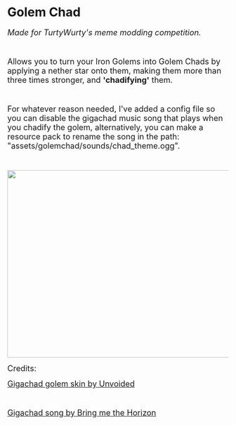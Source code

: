 <h1>Golem Chad</h1>
<p><span style="font-size: 18px;"><em>Made for TurtyWurty's meme modding competition.</em></span></p>
<p>&nbsp;</p>
<p><span style="font-size: 18px;">Allows you to turn your Iron Golems into Golem Chads by applying a nether star onto them, making them more than three times stronger, and <strong>'chadifying'</strong> them.</span></p>
<p>&nbsp;</p>
<p><span style="font-size: 18px;">For whatever reason needed, I've added a config file so you can disable the gigachad music song that plays when you chadify the golem, alternatively, you can make a resource pack to rename the song in the path: "assets/golemchad/sounds/chad_theme.ogg".</span></p>
<p>&nbsp;</p>
<p><span style="font-size: 18px;"><img src="https://media.forgecdn.net/attachments/651/724/2023-04-24_22.png" alt="" width="759" height="427" /></span></p>
<p><span style="font-size: 18px;">Credits:</span></p>
<p><a style="font-size: 18px;" href="https://www.planetminecraft.com/mob-skin/the-giga-chad-golem/">Gigachad golem skin by Unvoided</a></p>
<p>&nbsp;</p>
<p><a style="font-size: 18px;" href="https://www.youtube.com/watch?v=QJJYpsA5tv8" target="_blank" rel="noopener noreferrer">Gigachad song by Bring me the Horizon</a></p>
<p>&nbsp;</p>
<p>&nbsp;</p>
